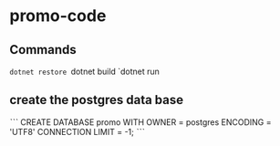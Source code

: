 # promo-code

## Commands
`dotnet restore
`dotnet build
`dotnet run

## create the postgres data base
ˋˋˋ
CREATE DATABASE promo
    WITH 
    OWNER = postgres
    ENCODING = 'UTF8'
    CONNECTION LIMIT = -1;
ˋˋˋ